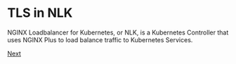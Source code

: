 # TLS in NLK

NGINX Loadbalancer for Kubernetes, or NLK, is a Kubernetes Controller that uses NGINX Plus to load balance traffic to Kubernetes Services.

[Next](SLIDE-2.md)